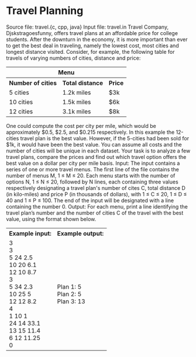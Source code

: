 # Travel Planning
Source file:
travel.{c, cpp, java}
Input file:
travel.in
Travel Company, Djskstragoesfunny, offers travel plans at an affordable price for college students. After the downturn in the economy, it is more important than ever to get the best deal in traveling, namely the lowest cost, most cities and longest distance visited. Consider, for example, the following table for travels of varying numbers of cities, distance and price:
<table><tr><th colspan=3>Menu</th></tr>
<tr><th>Number of cities</td><th>Total distance</td><th>Price</td></tr>
<tr><td>5 cities</td><td>1.2k miles</td><td>$3k</td></tr>
<tr><td>10 cities</td><td>1.5k miles</td><td>$6k</td></tr>
<tr><td>12 cities</td><td>3.1k miles
</td><td>$8k</td></tr>
</table>

One could compute the cost per city per mile, which would be approximately $0.5, $2.5, and $0.215 respectively. In this example the 12-cities travel plan is the best value. However, if the 5-cities had been sold for $1k, it would have been the best value. You can assume all costs and the number of cities will be unique in each dataset.
Your task is to analyze a few travel plans, compare the prices and find out which travel option offers the best value on a dollar per city per mile basis.
Input: The input contains a series of one or more travel menus. The first line of the file contains the number of menus M, 1 ≤ M ≤ 20. Each menu starts with the number of options N, 1 ≤ N ≤ 20, followed by N lines, each containing three values respectively designating a travel plan's number of cites C, total distance D (in kilo-miles) and price P (in thousands of dollars), with 1 ≤ C ≤ 20, 1 ≤ D ≤ 40 and 1 ≤ P ≤ 100. The end of the input will be designated with a line containing the number 0.
Output: For each menu, print a line identifying the travel plan’s number and the number of cities C of the travel with the best value, using the format shown below.
<table>
<tr><th>Example input:</th><th>Example output:</th></tr>
<tr><td>
3<br>
3<br>
5 24 2.5<br>
10 20 6.1<br>
12 10 8.7<br>
3<br>
5 34 2.3<br>
10 25 5<br>
12 12 8.2<br>
4<br>
1 10 1<br>
24 14 33.1<br>
13 15 11.4<br>
6 12 11.25<br>
0<br>
</td><td>
Plan 1: 5<br>
Plan 2: 5<br>
Plan 3: 13<br>
</td></tr>
</table>
